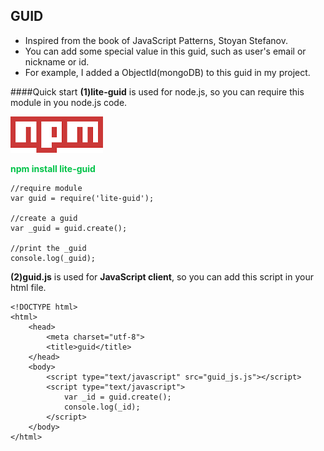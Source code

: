 GUID
-----------------
 + Inspired from the book of JavaScript Patterns, Stoyan Stefanov.
 + You can add some special value in this guid, such as user's email or nickname or id.
 + For example, I added a ObjectId(mongoDB) to this guid in my project.

####Quick start
**(1)lite-guid** is used for node.js, so you can require this module in you node.js code.

![](npm.png)          
<div style="color:#00C348; font-weight:bold">npm install lite-guid</div>

	//require module
	var guid = require('lite-guid');
	
	//create a guid
	var _guid = guid.create();
	
	//print the _guid
	console.log(_guid);

**(2)guid.js** is used for **JavaScript client**, so you can add this script in your html file.

	<!DOCTYPE html>
	<html>
		<head>
			<meta charset="utf-8">
			<title>guid</title>
		</head>
		<body>
			<script type="text/javascript" src="guid_js.js"></script>
			<script type="text/javascript">
				var _id = guid.create();
				console.log(_id);
			</script>
		</body>
	</html> 